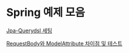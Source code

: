# Spring 예제 모음

[Jpa-Querydsl 세팅](https://github.com/gunkims/example/tree/master/jpa-querydsl-setting)

[RequestBody와 ModelAttribute 차이점 및 테스트](https://github.com/gunkims/example/tree/master/requestbody-modelattribute-test)

